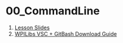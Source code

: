 # 00_CommandLine

1. [Lesson Slides](https://docs.google.com/presentation/d/1quMdVVCcxI2e5iicxcKL2Rrj5PxuE6phpH09Ov_QYeg/edit?usp=sharing)
2. [WPILibs VSC + GitBash Download Guide](https://docs.google.com/presentation/d/1zaNArZgX6TMUJyGRfIUztPQpo4sQX7BtXzcykSBXAS0/edit?usp=sharing)